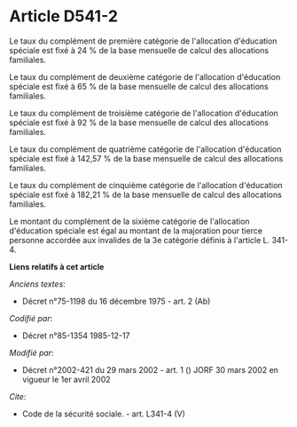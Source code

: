 # Article D541-2

Le taux du complément de première catégorie de l'allocation d'éducation spéciale est fixé à 24 % de la base mensuelle de
calcul des allocations familiales.

Le taux du complément de deuxième catégorie de l'allocation d'éducation spéciale est fixé à 65 % de la base mensuelle de
calcul des allocations familiales.

Le taux du complément de troisième catégorie de l'allocation d'éducation spéciale est fixé à 92 % de la base mensuelle de
calcul des allocations familiales.

Le taux du complément de quatrième catégorie de l'allocation d'éducation spéciale est fixé à 142,57 % de la base mensuelle de
calcul des allocations familiales.

Le taux du complément de cinquième catégorie de l'allocation d'éducation spéciale est fixé à 182,21 % de la base mensuelle de
calcul des allocations familiales.

Le montant du complément de la sixième catégorie de l'allocation d'éducation spéciale est égal au montant de la majoration
pour tierce personne accordée aux invalides de la 3e catégorie définis à l'article L. 341-4.

**Liens relatifs à cet article**

_Anciens textes_:

  - Décret n°75-1198 du 16 décembre 1975 - art. 2 (Ab)

_Codifié par_:

  - Décret n°85-1354 1985-12-17

_Modifié par_:

  - Décret n°2002-421 du 29 mars 2002 - art. 1 () JORF 30 mars 2002 en vigueur le 1er avril 2002

_Cite_:

  - Code de la sécurité sociale. - art. L341-4 (V)
